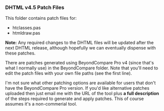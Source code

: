 ### DHTML v4.5 Patch Files

This folder contains patch files for:

- htclasses.pas
- htmldraw.pas

**Note:** Any required changes to the DHTML files will be updated after the next DHTML release, although hopefully we can eventually dispense with these patches.

There are patches generated using BeyondCompare Pro v4 (since that's what I normally use) in the BeyondCompare folder. Note that you'll need to edit the patch files with your own file paths (see the first line).

I'm not sure what other patching options are available for users that don't have the BeyondCompare Pro version. If you'd like alternative patches uploaded then just email me with the URL of the tool plus **a full description** of the steps required to generate and apply patches. This of course assumes it's a non-commerial tool.

